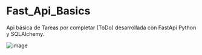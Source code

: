 ﻿# Fast_Api_Basics
 
 Api básica de Tareas por completar (ToDo) desarrollada con FastApi Python y SQLAlchemy.
 
 ![image](https://user-images.githubusercontent.com/29576337/208761828-7eddd546-cee5-4e7a-b191-31963db30643.png)

